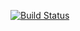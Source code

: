 [![Build Status](https://travis-ci.org/chrissearle/web-hello-world.png?branch=master)](https://travis-ci.org/chrissearle/web-hello-world)